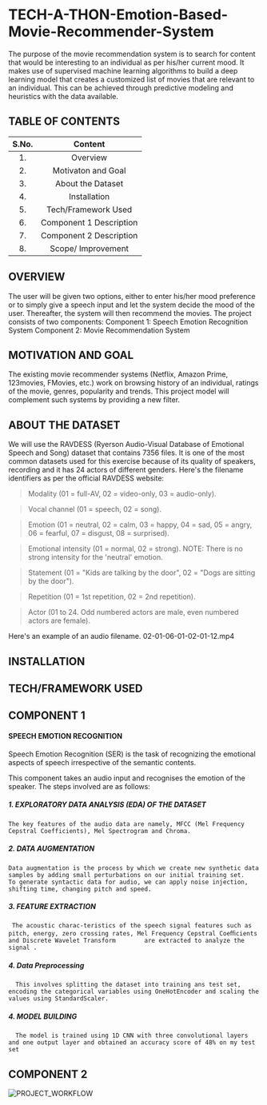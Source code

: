 # TECH-A-THON-Emotion-Based-Movie-Recommender-System
The purpose of the movie recommendation system is to search for content that would be interesting to an individual as per his/her current mood. It makes use of supervised machine learning algorithms to build a deep learning model that creates a customized list of movies that are relevant to an individual. This can be achieved through predictive modeling and heuristics with the data available.

## TABLE OF CONTENTS
|S.No.| Content |
|:--:|:--------------------:|
| 1. | Overview |
| 2. | Motivaton and Goal |
| 3. | About the Dataset |
| 4. | Installation|
| 5. | Tech/Framework Used |
| 6. | Component 1 Description|
| 7. | Component 2 Description|
| 8. | Scope/ Improvement |

## OVERVIEW
The user will be given two options, either to enter his/her mood preference or to simply give a speech input and let the system decide the mood of the user. Thereafter, the system will then recommend the movies.
The project consists of two components:
Component 1: Speech Emotion Recognition System
Component 2: Movie Recommendation System

## MOTIVATION AND GOAL
The existing movie recommender systems (Netflix, Amazon Prime, 123movies, FMovies, etc.) work on browsing history of an individual, ratings of the movie, genres, popularity and trends. This project model will complement such systems by providing a new filter.

## ABOUT THE DATASET
We will use the RAVDESS (Ryerson Audio-Visual Database of Emotional Speech and Song) dataset that contains 7356 files. It is one of the most common datasets used for this exercise because of its quality of speakers, recording and it has 24 actors of different genders. Here's the filename identifiers as per the official RAVDESS website:

>	Modality (01 = full-AV, 02 = video-only, 03 = audio-only).

>	Vocal channel (01 = speech, 02 = song).

>	Emotion (01 = neutral, 02 = calm, 03 = happy, 04 = sad, 05 = angry, 06 = fearful, 07 = disgust, 08 = surprised).

>	Emotional intensity (01 = normal, 02 = strong). NOTE: There is no strong intensity for the 'neutral' emotion.

>	Statement (01 = "Kids are talking by the door", 02 = "Dogs are sitting by the door").

>	Repetition (01 = 1st repetition, 02 = 2nd repetition).

>	Actor (01 to 24. Odd numbered actors are male, even numbered actors are female).

Here's an example of an audio filename. 02-01-06-01-02-01-12.mp4

## INSTALLATION

## TECH/FRAMEWORK USED


## COMPONENT 1
#### SPEECH EMOTION RECOGNITION
Speech Emotion Recognition (SER) is the task of recognizing the emotional aspects of speech irrespective of the semantic contents.

This component takes an audio input and recognises the emotion of the speaker. The steps involved are as follows:
##### 1. EXPLORATORY DATA ANALYSIS (EDA) OF THE DATASET
    The key features of the audio data are namely, MFCC (Mel Frequency Cepstral Coefficients), Mel Spectrogram and Chroma.
    
##### 2. DATA AUGMENTATION
    Data augmentation is the process by which we create new synthetic data samples by adding small perturbations on our initial training set.
    To generate syntactic data for audio, we can apply noise injection, shifting time, changing pitch and speed.
    
##### 3. FEATURE EXTRACTION
     The acoustic charac-teristics of the speech signal features such as pitch, energy, zero crossing rates, Mel Frequency Cepstral Coeﬃcients and Discrete Wavelet Transform        are extracted to analyze the signal .
     
##### 4. Data Preprocessing
      This involves splitting the dataset into training ans test set, encoding the categorical variables using OneHotEncoder and scaling the values using StandardScaler.
     
##### 4. MODEL BUILDING
      The model is trained using 1D CNN with three convolutional layers and one output layer and obtained an accuracy score of 48% on my test set

## COMPONENT 2


![PROJECT_WORKFLOW](https://drive.google.com/file/d/1kw-bRMe9Ys6hoZODqFIabvT1IGumsMQO/view?usp=sharing)




